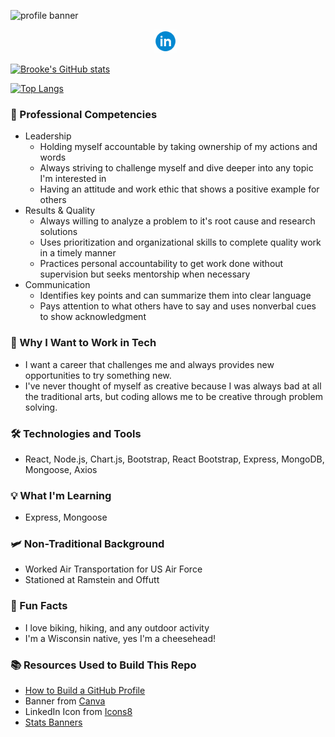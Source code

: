 <!--
**BrookeHeck/BrookeHeck** is a ✨ _special_ ✨ repository because its `README.md` (this file) appears on your GitHub profile.

Here are some ideas to get you started:

- 🔭 I’m currently working on ...
- 🌱 I’m currently learning ...
- 👯 I’m looking to collaborate on ...
- 🤔 I’m looking for help with ...
- 💬 Ask me about ...
- 📫 How to reach me: ...
- 😄 Pronouns: ...
- ⚡ Fun fact: ...
-->

![profile banner](./img/gitProfileBanner.png)

<p align="center">
  <a href="https://www.linkedin.com/in/brookeheck/" target="_blank" rel="noopener noreferrer"><img height="38" src="./img/icons8-linkedin-circled.gif"></a>&nbsp;&nbsp;

</p>

[![Brooke's GitHub stats](https://github-readme-stats.vercel.app/api?username=BrookeHeck&count_private=true&theme=radical)](https://github.com/anuraghazra/github-readme-stats)

[![Top Langs](https://github-readme-stats.vercel.app/api/top-langs/?username=BrookeHeck&theme=midnight-purple&card_width=800&layout=compact)](https://github.com/anuraghazra/github-readme-stats)



### 🌠 Professional Competencies
- Leadership
  - Holding myself accountable by taking ownership of my actions and words
  - Always striving to challenge myself and dive deeper into any topic I'm interested in
  - Having an attitude and work ethic that shows a positive example for others
-  Results & Quality
    - Always willing to analyze a problem to it's root cause and research solutions
    - Uses prioritization and organizational skills to complete quality work in a timely manner
    - Practices personal accountability to get work done without supervision but seeks mentorship when necessary
- Communication
  - Identifies key points and can summarize them into clear language
  - Pays attention to what others have to say and uses nonverbal cues to show acknowledgment

### 🌟 Why I Want to Work in Tech
- I want a career that challenges me and always provides new opportunities to try something new.
- I've never thought of myself as creative because I was always bad at all the traditional arts, but coding allows me to be creative through problem solving.
### 🛠️ Technologies and Tools
- React, Node.js, Chart.js, Bootstrap, React Bootstrap, Express, MongoDB, Mongoose, Axios
### 💡 What I'm Learning
- Express, Mongoose
### 🛩️ Non-Traditional Background
- Worked Air Transportation for US Air Force
- Stationed at Ramstein and Offutt
### 🧀 Fun Facts
- I love biking, hiking, and any outdoor activity
- I'm a Wisconsin native, yes I'm a cheesehead!
### 📚 Resources Used to Build This Repo
 - [How to Build a GitHub Profile](https://github.com/HexxKing/HexxKing/blob/main/how-to.md)
 - Banner from [Canva](https://www.canva.com)
 - LinkedIn Icon from [Icons8](https://icons8.com/)
 - [Stats Banners](https://github.com/anuraghazra/github-readme-stats)

